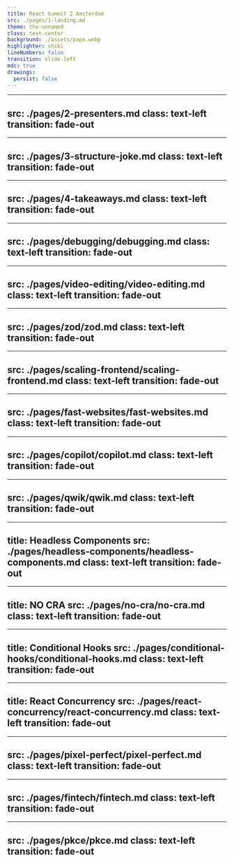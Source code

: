 ```yaml
---
title: React Summit 2 Amsterdam
src: ./pages/1-landing.md
theme: the-unnamed
class: text-center
background: ./assets/papa.webp
highlighter: shiki
lineNumbers: false
transition: slide-left
mdc: true
drawings:
  persist: false
---
```


---
src: ./pages/2-presenters.md
class: text-left
transition: fade-out
---

---
src: ./pages/3-structure-joke.md
class: text-left
transition: fade-out
---

---
src: ./pages/4-takeaways.md
class: text-left
transition: fade-out
---

---
src: ./pages/debugging/debugging.md
class: text-left
transition: fade-out
---

---
src: ./pages/video-editing/video-editing.md
class: text-left
transition: fade-out
---

---
src: ./pages/zod/zod.md
class: text-left
transition: fade-out
---

---
src: ./pages/scaling-frontend/scaling-frontend.md
class: text-left
transition: fade-out
---

---
src: ./pages/fast-websites/fast-websites.md
class: text-left
transition: fade-out
---

---
src: ./pages/copilot/copilot.md
class: text-left
transition: fade-out
---

---
src: ./pages/qwik/qwik.md
class: text-left
transition: fade-out
---

---
title: Headless Components
src: ./pages/headless-components/headless-components.md
class: text-left
transition: fade-out
---

---
title: NO CRA
src: ./pages/no-cra/no-cra.md
class: text-left
transition: fade-out
---

---
title: Conditional Hooks
src: ./pages/conditional-hooks/conditional-hooks.md
class: text-left
transition: fade-out
---

---
title: React Concurrency
src: ./pages/react-concurrency/react-concurrency.md
class: text-left
transition: fade-out
---

---
src: ./pages/pixel-perfect/pixel-perfect.md
class: text-left
transition: fade-out
---

---
src: ./pages/fintech/fintech.md
class: text-left
transition: fade-out
---

---
src: ./pages/pkce/pkce.md
class: text-left
transition: fade-out
---
